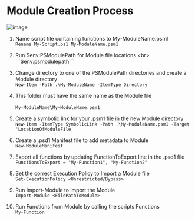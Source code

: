 # Module Creation Process

![image](https://github.com/shanebagel/Fun-PowerShell-Scripts/assets/99091402/9a521fdf-9cf7-4c1f-8a75-9725d743673e)

1. Name script file containing functions to My-ModuleName.psm1 <br>
```Rename My-Script.ps1 My-ModuleName.psm1```<br>

2. Run $env:PSModulePath for Module file locations <br>
```$env:psmodulepath```<br>

3. Change directory to one of the PSModulePath directories and create a Module directory <br>
```New-Item -Path .\My-ModuleName -ItemType Directory``` <br>

4. This folder must have the same name as the Module file <br>	
```My-ModuleName\My-ModuleName.psm1``` <br>

5. Create a symbolic link for your .psm1 file in the new Module directory <br>
```New-Item -ItemType SymbolicLink -Path .\My-ModuleName.psm1 -Target 'LocationOfModuleFile'``` <br>

6. Create a .psd1 Manifest file to add metadata to Module <br>
```New-ModuleManifest``` <br>

7. Export all functions by updating FunctionToExport line in the .psd1 file	<br>
```FunctionsToExport = "My-Function1", "My-Function2"``` <br>

8. Set the correct Execution Policy to Import a Module file <br>
```Set-ExecutionPolicy <Unrestricted/Bypass>``` <br>

9. Run Import-Module to import the Module <br>
```Import-Module <FilePathToModule>``` <br>

10. Run Functions from Module by calling the scripts Functions <br>
```My-Function``` <br>
